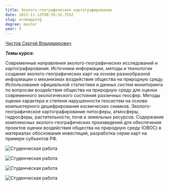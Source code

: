 ```yaml
---
title: Эколого-географическое картографирование
date: 2022-11-12T08:59:32.755Z
slug: ecomapping
degree: master
year: 5
---
```


[Чистов Сергей Владимирович](./people/chistov)

**_Т﻿емы курса:_**

Современные направления эколого-географических исследований и картографирования. Источники информации, методы и технологии создания эколого-географических карт на основе разнообразной информации о механизмах воздействия общества на природную среду. Использование официальной статистики и данных систем мониторинга по вопросам воздействия общества на природную среду для оценки современного экологического состояния различных геосфер. Методы оценки характера и степени нарушенности геосистем на основе компьютерного дешифрирования космических снимков. Эколого-географическое картографирование литосферы, атмосферы, гидросферы, растительности, почв и земельных ресурсов. Содержание комплексных эколого-географических произведений для обеспечения проектов оценки воздействия общества на природную среду (ОВОС) в материалах обоснования инвестиций, разработка серии карт на примере субъектов РФ.</div>

![Студенческая работа](~/assets/images/ecomapping1.jpg 'Студенческая работа')

![Студенческая работа](~/assets/images/ecomapping2.jpg 'Студенческая работа')

![Студенческая работа](~/assets/images/ecomapping3.jpg 'Студенческая работа')

![Студенческая работа](~/assets/images/ecomapping4.jpg 'Студенческая работа')
